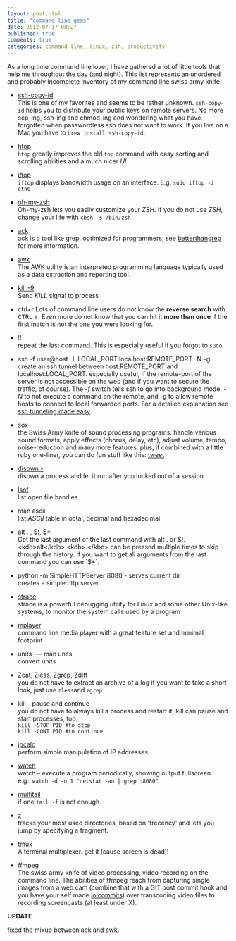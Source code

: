 ```yaml
---
layout: post.html
title: "command line gems"
date: 2012-07-17 08:27
published: true
comments: true
categories: command line, linux, zsh, productivity
---
```



As a long time command line lover, I have gathered a lot of little tools that help me throughout the day (and night). This list represents an unordered and probably incomplete inventory of my command line swiss army knife.
<!-- more -->

- [ssh-copy-id](http://linux.die.net/man/1/ssh-copy-id)  
  This is one of my favorites and seems to be rather unknown. `ssh-copy-id` helps you to distribute your public keys on remote servers. No more scp-ing, ssh-ing and chmod-ing and wondering what you have forgotten when passwordless ssh does not want to work. If you live on a Mac you have to `brew install ssh-copy-id`.

- [htop](http://htop.sourceforge.net/)  
`htop` greatly improves the old `top` command with easy sorting and scrolling abilities and a much nicer _UI_

- [iftop](http://linux.die.net/man/8/iftop)  
`iftop` displays bandwidth usage on an interface. E.g. `sudo iftop -i eth0`

- [oh-my-zsh](https://github.com/robbyrussell/oh-my-zsh/)  
Oh-my-zsh lets you easily customize your _ZSH_. If you do not use _ZSH_, change your life with `chsh -s /bin/zsh`

- [ack](http://linux.die.net/man/1/ack)  
ack is a tool like grep, optimized for programmers, see [betterthangrep](http://betterthangrep.com) for more information.

- [awk](http://www.grymoire.com/Unix/Awk.html)  
The AWK utility is an interpreted programming language typically used as a data extraction and reporting tool.

- [kill -9](http://linux.die.net/man/1/kill)  
Send _KILL_ signal to process

- ctrl+r
Lots of command line users do not know the __reverse search__ with <kbd>CTRL</kbd> <kbd>r</kbd>. Even more do not know that you can hit it __more than once__ if the first match is not the one you were looking for.

- !!  
repeat the last command. This is especially useful if you forgot to `sudo`.

- ssh -f user@host -L LOCAL_PORT:localhost:REMOTE_PORT -N –g  
create an ssh tunnel between host:REMOTE_PORT and localhost:LOCAL_PORT. especially useful, if the remote-port of the server is not accessible on the web (and if you want to secure the traffic, of course).
The *-f* switch tells ssh to go into background mode, *-N* to not execute a command on the remote, and *-g* to allow remote hosts to connect to local forwarded ports.
For a detailed explanation see [ssh tunneling made easy](http://www.revsys.com/writings/quicktips/ssh-tunnel.html)

- [sox](http://sox.sourceforge.net/)  
the Swiss Army knife of sound processing programs. handle various sound formats, apply effects (chorus, delay, etc), adjust volume, tempo, noise-reduction and many more features.
plus, if combined with a little ruby one-liner, you can do fun stuff like this: [tweet](http://twitter.com/notyce/status/124221847595266048)

- [disown -](http://linux.about.com/library/cmd/blcmdl1_disown.htm)  
disown a process and let it run after you locked out of a session

- [lsof](http://linux.die.net/man/8/lsof)  
list open file handles

- man ascii  
list _ASCII_ table in octal, decimal and hexadecimal

- <kdb>alt</kdb> <kdb>.</kbd> , $!, $*  
Get the last argument of the last command with <kdb>alt</kdb> <kdb>.</kbd> or $!. <kdb>alt</kdb> <kdb>.</kbd> can be pressed multiple times to skip through the history. If you want to get all arguments from the last command you can use `$*`.

- python -m SimpleHTTPServer 8080 - serves current dir  
creates a simple http server

- [strace](http://linux.die.net/man/1/strace)  
strace is a powerful debugging utility for Linux and some other Unix-like systems, to monitor the system calls used by a program

- [mplayer](http://www.mplayerhq.hu/design7/news.html)  
command line media player with a great feature set and minimal footprint

- units --- man units  
convert units

- [Zcat, Zless, Zgrep, Zdiff](http://www.thegeekstuff.com/2009/05/zcat-zless-zgrep-zdiff-zcmp-zmore-gzip-file-operations-on-the-compressed-files/)  
you do not have to extract an archive of a log if you want to take a short look, just use `zless`and `zgrep`

- kill - pause and continue  
you do not have to always kill a process and restart it, kill can pause and start processes, too:  
`kill -STOP PID #to stop`   
`kill -CONT PID #to continue`

- [ipcalc](http://linux.die.net/man/1/ipcalc)  
perform simple manipulation of IP addresses

- [watch](http://linux.die.net/man/1/watch)  
watch – execute a program periodically, showing output fullscreen  
e.g.: `watch -d -n 1 "netstat -an | grep :8080"`

- [multitail](http://linux.die.net/man/1/multitail)  
if one `tail -f` is not enough

- [z](https://github.com/rupa/z/)  
tracks your most used directories, based on 'frecency' and lets you jump by specifying a fragment.

- [tmux](http://tmux.sourceforge.net/)  
A terminal multiplexer. get it (cause screen is dead)!

- [ffmpeg](http://ffmpeg.org)  
The swiss army knife of video processing, video recording on the command line. The abilities of ffmpeg reach from capturing single images from a web cam (combine that with a GIT post commit hook and you have your self made [lolcommits](https://github.com/mroth/lolcommits/)) over transcoding video files to recording screencasts (at least under X).

__UPDATE__  

fixed the mixup between ack and awk.


